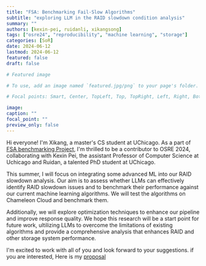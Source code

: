 ```yaml
---
title: "FSA: Benchmarking Fail-Slow Algorithms"
subtitle: "exploring LLM in the RAID slowdown condition analysis"
summary: ""
authors: [kexin-pei, ruidanli, xikangsong]
tags: ["osre24", "reproducibility", "machine learning", "storage"]
categories: [SoR]
date: 2024-06-12
lastmod: 2024-06-12
featured: false
draft: false

# Featured image

# To use, add an image named `featured.jpg/png` to your page's folder.

# Focal points: Smart, Center, TopLeft, Top, TopRight, Left, Right, BottomLeft, Bottom, BottomRight.

image:
caption: ""
focal_point: ""
preview_only: false
---
```

Hi everyone! I'm Xikang, a master's CS student at UChicago. As a part of [FSA benchmarking Project](/project/osre24/uchicago/failslowalgorithms/), I'm thrilled to be a contributor to OSRE 2024, collaborating with Kexin Pei, the assistant Professor of Computer Science at Uchicago and Ruidan, a talented PhD student at UChicago.

This summer, I will focus on integrating some advanced ML into our RAID slowdown analysis. Our aim is to assess whether LLMs can effectively identify RAID slowdown issues and to benchmark their performance against our current machine learning algorithms. We will test the algorithms on Chameleon Cloud and benchmark them. 

Additionally, we will explore optimization techniques to enhance our pipeline and improve response quality. We hope this research will be a start point for future work, ultilizing LLMs to overcome the limitations of existing algorithms and provide a comprehensive analysis that enhances RAID and other storage system performance.

I'm excited to work with all of you and look forward to your suggestions.
if you are interested, Here is my [proposal](https://docs.google.com/document/d/1KpodnahgQDNf1-05TF2BdYXiV0lT_oYEnC0oaatHRoc/edit?usp=sharing)





